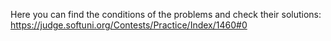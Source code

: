 Here you can find the conditions of the problems and check their solutions:
https://judge.softuni.org/Contests/Practice/Index/1460#0